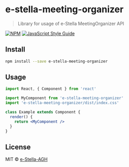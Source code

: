 # e-stella-meeting-organizer

> Library for usage of e-Stella MeetingOrganizer API

[![NPM](https://img.shields.io/npm/v/e-stella-meeting-organizer.svg)](https://www.npmjs.com/package/e-stella-meeting-organizer) [![JavaScript Style Guide](https://img.shields.io/badge/code_style-standard-brightgreen.svg)](https://standardjs.com)

## Install

```bash
npm install --save e-stella-meeting-organizer
```

## Usage

```jsx
import React, { Component } from 'react'

import MyComponent from 'e-stella-meeting-organizer'
import 'e-stella-meeting-organizer/dist/index.css'

class Example extends Component {
  render() {
    return <MyComponent />
  }
}
```

## License

MIT © [e-Stella-AGH](https://github.com/e-Stella-AGH)
